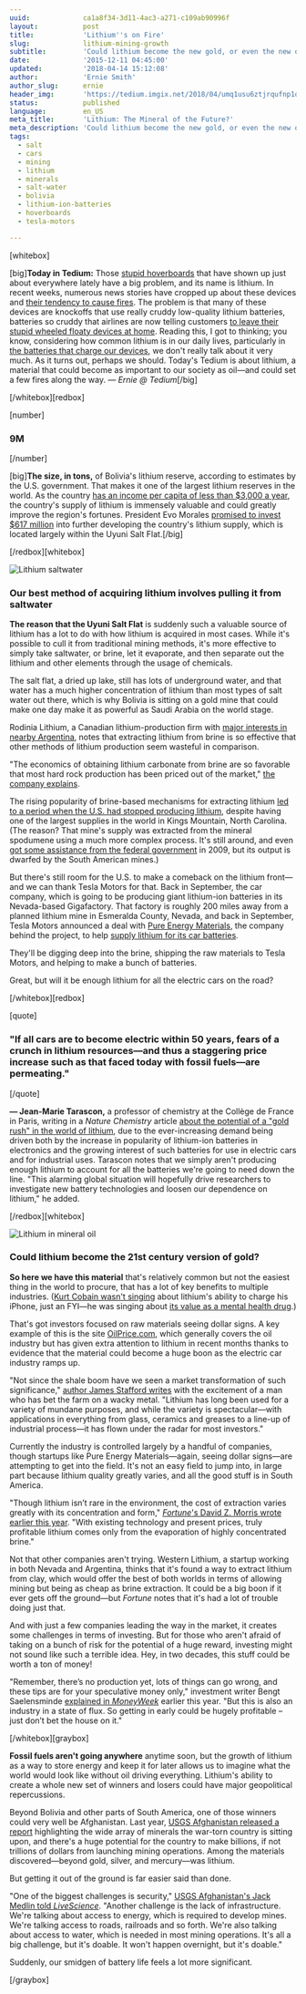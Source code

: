 ```yaml
---
uuid:             ca1a8f34-3d11-4ac3-a271-c109ab90996f
layout:           post
title:            'Lithium''s on Fire'
slug:             lithium-mining-growth
subtitle:         'Could lithium become the new gold, or even the new oil? The increasing need for rechargeable lithium-ion batteries may change the world''s mineral appetite.'
date:             '2015-12-11 04:45:00'
updated:          '2018-04-14 15:12:08'
author:           'Ernie Smith'
author_slug:      ernie
header_img:       'https://tedium.imgix.net/2018/04/umq1usu6ztjrqufnp1qy.gif'
status:           published
language:         en_US
meta_title:       'Lithium: The Mineral of the Future?'
meta_description: 'Could lithium become the new gold, or even the new oil? The increasing need for rechargeable lithium-ion batteries may change the world''s mineral appetite.'
tags:
  - salt
  - cars
  - mining
  - lithium
  - minerals
  - salt-water
  - bolivia
  - lithium-ion-batteries
  - hoverboards
  - tesla-motors

---
```


[whitebox]

[big]**Today in Tedium:** Those [stupid hoverboards](http://amzn.to/1M6nQhY) that have shown up just about everywhere lately have a big problem, and its name is lithium. In recent weeks, numerous news stories have cropped up about these devices and [their tendency to cause fires](http://www.kirotv.com/news/news/video-hoverboard-burst-flame-auburn-mall/npfc3/). The problem is that many of these devices are knockoffs that use really cruddy low-quality lithium batteries, batteries so cruddy that airlines are now telling customers [to leave their stupid wheeled floaty devices at home](http://www.wsj.com/articles/airlines-ban-hoverboards-over-fire-concerns-1449753167). Reading this, I got to thinking; you know, considering how common lithium is in our daily lives, particularly in [the batteries that charge our devices](http://amzn.to/1IZ1YVG), we don't really talk about it very much. As it turns out, perhaps we should. Today's Tedium is about lithium, a material that could become as important to our society as oil—and could set a few fires along the way. *— Ernie @ Tedium*[/big]

[/whitebox][redbox]

[number]
### 9M
[/number]

[big]**The size, in tons,** of Bolivia's lithium reserve, according to estimates by the U.S. government. That makes it one of the largest lithium reserves in the world. As the country [has an income per capita of less than $3,000 a year](http://www.mnn.com/earth-matters/wilderness-resources/stories/battle-salar-de-uyuni), the country's supply of lithium is immensely valuable and could greatly improve the region's fortunes. President Evo Morales [promised to invest $617 million](http://latino.foxnews.com/latino/news/2015/04/02/bolivia-plans-to-invest-617-mn-to-develop-lithium-industry/) into further developing the country's lithium supply, which is located largely within the Uyuni Salt Flat.[/big]

[/redbox][whitebox]

![Lithium saltwater](https://tedium.imgix.net/2018/04/f7jzamil5jzrbqk1gaar.jpg)

### Our best method of acquiring lithium involves pulling it from saltwater

**The reason that the Uyuni Salt Flat** is suddenly such a valuable source of lithium has a lot to do with how lithium is acquired in most cases. While it's possible to cull it from traditional mining methods, it's more effective to simply take saltwater, or brine, let it evaporate, and then separate out the lithium and other elements through the usage of chemicals.

The salt flat, a dried up lake, still has lots of underground water, and that water has a much higher concentration of lithium than most types of salt water out there, which is why Bolivia is sitting on a gold mine that could make one day make it as powerful as Saudi Arabia on the world stage. 

Rodinia Lithium, a Canadian lithium-production firm with [major interests in nearby Argentina](http://rodinialithium.com/projects/other_projects/), notes that extracting lithium from brine is so effective that other methods of lithium production seem wasteful in comparison.

"The economics of obtaining lithium carbonate from brine are so favorable that most hard rock production has been priced out of the market," [the company explains](http://rodinialithium.com/lithium/lithium_mining/).

The rising popularity of brine-based mechanisms for extracting lithium [led to a period when the U.S. had stopped producing lithium](http://www.forbes.com/forbes/2008/1124/034.html), despite having one of the largest supplies in the world in Kings Mountain, North Carolina. (The reason? That mine's supply was extracted from the mineral spodumene using a much more complex process. It's still around, and even [got some assistance from the federal government](http://energy.gov/articles/expanded-north-carolina-lithium-facility-opens-boosting-us-production-key-manufacturing) in 2009, but its output is dwarfed by the South American mines.)

But there's still room for the U.S. to make a comeback on the lithium front—and we can thank Tesla Motors for that. Back in September, the car company, which is going to be producing giant lithium-ion batteries in its Nevada-based Gigafactory. That factory is roughly 200 miles away from a planned lithium mine in Esmeralda County, Nevada, and back in September, Tesla Motors announced a deal with [Pure Energy Materials](http://www.pureenergyminerals.com/), the company behind the project, to help [supply lithium for its car batteries](http://fortune.com/2015/09/16/tesla-lithium-gigafactory-nevada/).

They'll be digging deep into the brine, shipping the raw materials to Tesla Motors, and helping to make a bunch of batteries. 

Great, but will it be enough lithium for all the electric cars on the road?

[/whitebox][redbox]

[quote]
### "If all cars are to become electric within 50 years, fears of a crunch in lithium resources—and thus a staggering price increase such as that faced today with fossil fuels—are permeating."
[/quote]

**— Jean-Marie Tarascon,** a professor of chemistry at the Collège de France in Paris, writing in a *Nature Chemistry* article [about the potential of a "gold rush" in the world of lithium](http://www.nature.com/nchem/journal/v2/n6/full/nchem.680.html), due to the ever-increasing demand being driven both by the increase in popularity of lithium-ion batteries in electronics and the growing interest of such batteries for use in electric cars and for industrial uses. Tarascon notes that we simply aren't producing enough lithium to account for all the batteries we're going to need down the line. "This alarming global situation will hopefully drive researchers to investigate new battery technologies and loosen our dependence on lithium," he added.

[/redbox][whitebox]

![Lithium in mineral oil](https://tedium.imgix.net/2018/04/idowxex44qqtxm17rrux.jpg)

### Could lithium become the 21st century version of gold?

**So here we have this material** that's relatively common but not the easiest thing in the world to procure, that has a lot of key benefits to multiple industries.  ([Kurt Cobain wasn't singing](https://www.youtube.com/watch?v=pkcJEvMcnEg) about lithium's ability to charge his iPhone, just an FYI—he was singing about [its value as a mental health drug](http://pro.psychcentral.com/the-incredible-the-amazing-lithium/001606.html).)

That's got investors focused on raw materials seeing dollar signs. A key example of this is the site [OilPrice.com](http://oilprice.com/), which generally covers the oil industry but has given extra attention to lithium in recent months thanks to evidence that the material could become a huge boon as the electric car industry ramps up.

"Not since the shale boom have we seen a market transformation of such significance," [author James Stafford writes](http://oilprice.com/Energy/Energy-General/Warren-Buffett-And-Elon-Musk-To-Spark-A-Lithium-Boom.html) with the excitement of a man who has bet the farm on a wacky metal. "Lithium has long been used for a variety of mundane purposes, and while the variety is spectacular—with applications in everything from glass, ceramics and greases to a line-up of industrial process—it has flown under the radar for most investors."

Currently the industry is controlled largely by a handful of companies, though startups like Pure Energy Materials—again, seeing dollar signs—are attempting to get into the field. It's not an easy field to jump into, in large part because lithium quality greatly varies, and all the good stuff is in South America.

"Though lithium isn’t rare in the environment, the cost of extraction varies greatly with its concentration and form," [*Fortune*'s David Z. Morris wrote earlier this year](http://fortune.com/2015/04/26/lithium-mining/). "With existing technology and present prices, truly profitable lithium comes only from the evaporation of highly concentrated brine."

Not that other companies aren't trying. Western Lithium, a startup working in both Nevada and Argentina, thinks that it's found a way to extract lithium from clay, which would offer the best of both worlds in terms of allowing mining but being as cheap as brine extraction. It could be a big boon if it ever gets off the ground—but *Fortune* notes that it's had a lot of trouble doing just that.

And with just a few companies leading the way in the market, it creates some challenges in terms of investing. But for those who aren't afraid of taking on a bunch of risk for the potential of a huge reward, investing might not sound like such a terrible idea. Hey, in two decades, this stuff could be worth a ton of money!

"Remember, there’s no production yet, lots of things can go wrong, and these tips are for your speculative money only," investment writer Bengt Saelensminde [explained in *MoneyWeek*](http://moneyweek.com/six-ways-to-invest-in-lithium-batteries-of-the-future/) earlier this year. "But this is also an industry in a state of flux. So getting in early could be hugely profitable – just don’t bet the house on it."

[/whitebox][graybox]

**Fossil fuels aren't going anywhere** anytime soon, but the growth of lithium as a way to store energy and keep it for later allows us to imagine what the world would look like without oil driving everything. Lithium's ability to create a whole new set of winners and losers could have major geopolitical repercussions.

Beyond Bolivia and other parts of South America, one of those winners could very well be Afghanistan. Last year, [USGS Afghanistan released a report](http://www.sciencemag.org/content/345/6198/725.summary) highlighting the wide array of minerals the war-torn country is sitting upon, and there's a huge potential for the country to make billions, if not trillions of dollars from launching mining operations. Among the materials discovered—beyond gold, silver, and mercury—was lithium.

But getting it out of the ground is far easier said than done.

"One of the biggest challenges is security," [USGS Afghanistan's Jack Medlin told *LiveScience*](http://www.livescience.com/47682-rare-earth-minerals-found-under-afghanistan.html). "Another challenge is the lack of infrastructure. We're talking about access to energy, which is required to develop mines. We're talking access to roads, railroads and so forth. We're also talking about access to water, which is needed in most mining operations. It's all a big challenge, but it's doable. It won't happen overnight, but it's doable."

Suddenly, our smidgen of battery life feels a lot more significant.

[/graybox]
